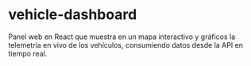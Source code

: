 # vehicle-dashboard
Panel web en React que muestra en un mapa interactivo y gráficos la telemetría en vivo de los vehículos, consumiendo datos desde la API en tiempo real.
